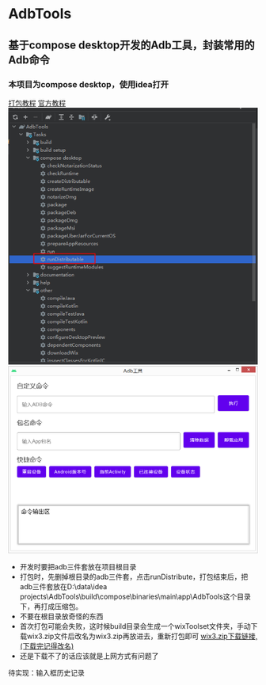 # AdbTools
## 基于compose desktop开发的Adb工具，封装常用的Adb命令
### 本项目为compose desktop，使用idea打开
[打包教程](https://github.com/JetBrains/compose-jb/blob/master/tutorials/Native_distributions_and_local_execution/README.md)
[官方教程](https://github.com/JetBrains/compose-jb)   
![打包截图](img.png)
![应用截图](img_1.png)
 - 开发时要把adb三件套放在项目根目录
 - 打包时，先删掉根目录的adb三件套，点击runDistribute，打包结束后，把adb三件套放在D:\data\idea projects\AdbTools\build\compose\binaries\main\app\AdbTools这个目录下，再打成压缩包。
 - 不要在根目录放奇怪的东西
 - 首次打包可能会失败，这时候build目录会生成一个wixToolset文件夹，手动下载wix3.zip文件后改名为wix3.zip再放进去，重新打包即可
[wix3.zip下载链接,(下载完记得改名)](https://objects.githubusercontent.com/github-production-release-asset-2e65be/17723789/6aaeda80-da25-11e9-8564-82dd8c5115cd?X-Amz-Algorithm=AWS4-HMAC-SHA256&X-Amz-Credential=AKIAIWNJYAX4CSVEH53A%2F20220117%2Fus-east-1%2Fs3%2Faws4_request&X-Amz-Date=20220117T050449Z&X-Amz-Expires=300&X-Amz-Signature=45009bdfff2be15108e6068572d412402dcffa897c60c36587d605412ed2b997&X-Amz-SignedHeaders=host&actor_id=31942159&key_id=0&repo_id=17723789&response-content-disposition=attachment%3B%20filename%3Dwix311-binaries.zip&response-content-type=application%2Foctet-stream)
 - 还是下载不了的话应该就是上网方式有问题了

待实现：输入框历史记录